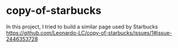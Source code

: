 # copy-of-starbucks
In this project, I tried to build a similar page used by Starbucks
https://github.com/Leonardo-LC/copy-of-starbucks/issues/1#issue-2446353728
